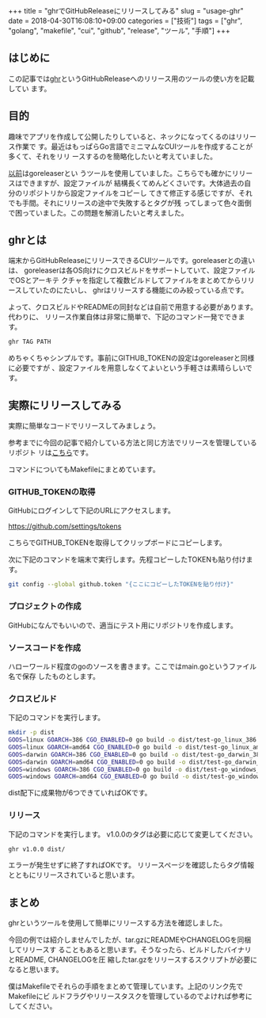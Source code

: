 +++
title = "ghrでGitHubReleaseにリリースしてみる"
slug = "usage-ghr"
date = 2018-04-30T16:08:10+09:00
categories = ["技術"]
tags = ["ghr", "golang", "makefile", "cui", "github", "release", "ツール", "手順"]
+++

はじめに
-------------------------------------------------------------------------------

この記事では[ghr](https://github.com/tcnksm/ghr)というGitHubReleaseへのリリース用のツールの使い方を記載してい
ます。

目的
--------------------------------------------------------------------------------

趣味でアプリを作成して公開したりしていると、ネックになってくるのはリリース作業で
す。最近はもっぱらGo言語でミニマムなCUIツールを作成することが多くて、それをリリ
ースするのを簡略化したいと考えていました。

[以前](http://jiroron666.hatenablog.com/entry/2017/10/08/125842)はgoreleaserとい
うツールを使用していました。こちらでも確かにリリースはできますが、設定ファイルが
結構長くてめんどくさいです。大体過去の自分のリポジトリから設定ファイルをコピーし
てきて修正する感じですが、それでも手間。それにリリースの途中で失敗するとタグが残
ってしまって色々面倒で困っていました。この問題を解消したいと考えました。

ghrとは
--------------------------------------------------------------------------------

端末からGitHubReleaseにリリースできるCUIツールです。goreleaserとの違いは、
goreleaserは各OS向けにクロスビルドをサポートしていて、設定ファイルでOSとアーキテ
クチャを指定して複数ビルドしてファイルをまとめてからリリースしていたのにたいし、
ghrはリリースする機能にのみ絞っている点です。

よって、クロスビルドやREADMEの同封などは自前で用意する必要があります。代わりに、
リリース作業自体は非常に簡単で、下記のコマンド一発でできます。

```bash
ghr TAG PATH
```

めちゃくちゃシンプルです。事前にGITHUB_TOKENの設定はgoreleaserと同様に必要ですが
、設定ファイルを用意しなくてよいという手軽さは素晴らしいです。

実際にリリースしてみる
--------------------------------------------------------------------------------

実際に簡単なコードでリリースしてみましょう。

参考までに今回の記事で紹介している方法と同じ方法でリリースを管理しているリポジト
リは[こちら](https://github.com/jiro4989/tkimgutil)です。

コマンドについてもMakefileにまとめています。

### GITHUB_TOKENの取得

GitHubにログインして下記のURLにアクセスします。

https://github.com/settings/tokens

こちらでGITHUB_TOKENを取得してクリップボードにコピーします。

次に下記のコマンドを端末で実行します。先程コピーしたTOKENも貼り付けます。

```bash
git config --global github.token "{ここにコピーしたTOKENを貼り付け}"
```

### プロジェクトの作成

GitHubになんでもいいので、適当にテスト用にリポジトリを作成します。

### ソースコードを作成

ハローワールド程度のgoのソースを書きます。ここではmain.goというファイル名で保存
したものとします。

### クロスビルド

下記のコマンドを実行します。

```bash
mkdir -p dist
GOOS=linux GOARCH=386 CGO_ENABLED=0 go build -o dist/test-go_linux_386 main.go
GOOS=linux GOARCH=amd64 CGO_ENABLED=0 go build -o dist/test-go_linux_amd64 main.go
GOOS=darwin GOARCH=386 CGO_ENABLED=0 go build -o dist/test-go_darwin_386 main.go
GOOS=darwin GOARCH=amd64 CGO_ENABLED=0 go build -o dist/test-go_darwin_amd64 main.go
GOOS=windows GOARCH=386 CGO_ENABLED=0 go build -o dist/test-go_windows_386.exe main.go
GOOS=windows GOARCH=amd64 CGO_ENABLED=0 go build -o dist/test-go_windows_amd64.exe main.go
```

dist配下に成果物が6つできていればOKです。

### リリース

下記のコマンドを実行します。
v1.0.0のタグは必要に応じて変更してください。

```bash
ghr v1.0.0 dist/
```

エラーが発生せずに終了すればOKです。
リリースページを確認したらタグ情報とともにリリースされていると思います。

まとめ
--------------------------------------------------------------------------------

ghrというツールを使用して簡単にリリースする方法を確認しました。

今回の例では紹介しませんでしたが、tar.gzにREADMEやCHANGELOGを同梱してリリースす
ることもあると思います。そうなったら、ビルドしたバイナリとREADME, CHANGELOGを圧
縮したtar.gzをリリースするスクリプトが必要になると思います。

僕はMakefileでそれらの手順をまとめて管理しています。上記のリンク先でMakefileにビ
ルドフラグやリリースタスクを管理しているのでよければ参考にしてください。


